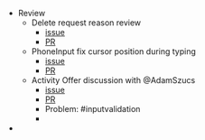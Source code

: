 - Review
	- Delete request reason review
		- [issue](https://gitlab.vertis.com:8443/vertis/mv2/-/issues/6162)
		- [PR](https://gitlab.vertis.com:8443/vertis/mv2/-/merge_requests/259/diffs)
	- PhoneInput fix cursor position during typing
		- [issue](https://gitlab.vertis.com:8443/vertis/mv2/-/issues/6879)
		- [PR](https://gitlab.vertis.com:8443/vertis/mv2/-/merge_requests/377)
	- Activity Offer discussion with @AdamSzucs
		- [issue](https://gitlab.vertis.com:8443/vertis/mv2/-/issues/6764)
		- [PR](https://gitlab.vertis.com:8443/vertis/mv2/-/merge_requests/312)
		- Problem: #inputvalidation
		-
-